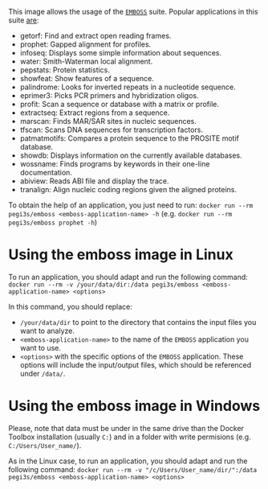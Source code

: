 This image allows the usage of the [`EMBOSS`](http://emboss.sourceforge.net) suite. Popular applications in this suite [are](http://emboss.sourceforge.net/what/#Overview):
- getorf: Find and extract open reading frames.
- prophet: Gapped alignment for profiles.
- infoseq: Displays some simple information about sequences.
- water: Smith-Waterman local alignment.
- pepstats: Protein statistics.
- showfeat: Show features of a sequence.
- palindrome: Looks for inverted repeats in a nucleotide sequence.
- eprimer3: Picks PCR primers and hybridization oligos.
- profit: Scan a sequence or database with a matrix or profile.
- extractseq: Extract regions from a sequence.
- marscan: Finds MAR/SAR sites in nucleic sequences.
- tfscan: Scans DNA sequences for transcription factors.
- patmatmotifs: Compares a protein sequence to the PROSITE motif database.
- showdb: Displays information on the currently available databases.
- wossname: Finds programs by keywords in their one-line documentation.
- abiview: Reads ABI file and display the trace.
- tranalign: Align nucleic coding regions given the aligned proteins.

To obtain the help of an application, you just need to run: `docker run --rm pegi3s/emboss <emboss-application-name> -h` (e.g. `docker run --rm pegi3s/emboss prophet -h`)

# Using the emboss image in Linux

To run an application, you should adapt and run the following command: `docker run --rm -v /your/data/dir:/data pegi3s/emboss <emboss-application-name> <options>`

In this command, you should replace:
- `/your/data/dir` to point to the directory that contains the input files you want to analyze.
- `<emboss-application-name>` to the name of the `EMBOSS` application you want to use.
- `<options>` with the specific options of the `EMBOSS` application. These options will include the input/output files, which should be referenced under `/data/`.

# Using the emboss image in Windows

Please, note that data must be under in the same drive than the Docker Toolbox installation (usually `C:`) and in a folder with write permisions (e.g. `C:/Users/User_name/`).

As in the Linux case, to run an application, you should adapt and run the following command: `docker run --rm -v "/c/Users/User_name/dir/":/data pegi3s/emboss <emboss-application-name> <options>`
